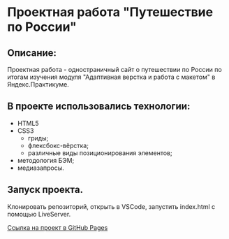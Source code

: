 # Проектная работа "Путешествие по России"

## Описание:
Проектная работа - одностраничный сайт о путешествии по России по итогам изучения модуля "Адаптивная верстка и работа с макетом" в Яндекс.Практикуме.

## В проекте использовались технологии:
* HTML5
* CSS3
  * гриды;
  * флексбокс-вёрстка;
  * различные виды позиционирования элементов;
* методология БЭМ;
* медиазапросы.

## Запуск проекта.
Клонировать репозиторий, открыть в VSCode, запустить index.html с помощью LiveServer.

[Ссылка на проект в GitHub Pages](https://e-zotova.github.io/russian-travel/)
